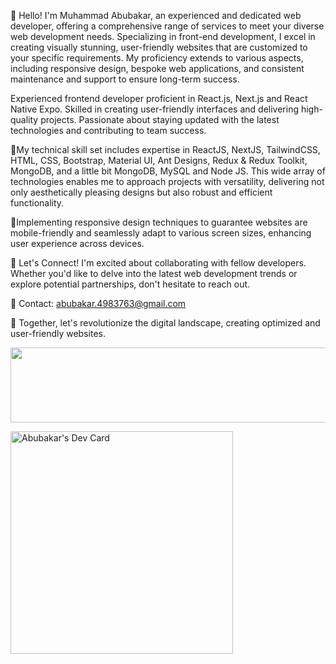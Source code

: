 👋 Hello! I'm Muhammad Abubakar, an experienced and dedicated web developer, offering a comprehensive range of services to meet your diverse web development needs. Specializing in front-end development, I excel in creating visually stunning, user-friendly websites that are customized to your specific requirements. My proficiency extends to various aspects, including responsive design, bespoke web applications, and consistent maintenance and support to ensure long-term success.

Experienced frontend developer proficient in React.js, Next.js and React Native Expo. Skilled in creating user-friendly interfaces and delivering high-quality projects. Passionate about staying updated with the latest technologies and contributing to team success.

🔹My technical skill set includes expertise in ReactJS, NextJS, TailwindCSS, HTML, CSS, Bootstrap, Material UI, Ant Designs, Redux & Redux Toolkit, MongoDB, and a little bit MongoDB, MySQL and Node JS. This wide array of technologies enables me to approach projects with versatility, delivering not only aesthetically pleasing designs but also robust and efficient functionality.

🔹Implementing responsive design techniques to guarantee websites are mobile-friendly and seamlessly adapt to various screen sizes, enhancing user experience across devices.

🤝 Let's Connect!
I'm excited about collaborating with fellow developers. Whether you'd like to delve into the latest web development trends or explore potential partnerships, don't hesitate to reach out.

📧 Contact: abubakar.4983763@gmail.com

🤝 Together, let's revolutionize the digital landscape, creating optimized and user-friendly websites.


<a href="https://github.com/devxb/gitanimals">
  <img
    src="https://render.gitanimals.org/lines/Abubakar-creates?pet-id=657209301711570149"
    width="600"
    height="120"
  />
</a>

<a href="https://app.daily.dev/abubakar8"><img src="https://api.daily.dev/devcards/v2/KoQQ7cGvoJAIQAnZITpz6.png?type=default&r=ry5" width="356" alt="Abubakar's Dev Card"/></a>
  

